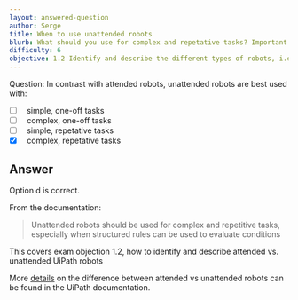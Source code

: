 ```yaml
---
layout: answered-question
author: Serge
title: When to use unattended robots
blurb: What should you use for complex and repetative tasks? Important to know.
difficulty: 6
objective: 1.2 Identify and describe the different types of robots, i.e., attended versus unattended robots
---
```


Question: In contrast with attended robots, unattended robots are best used with:

- [ ] &nbsp;  simple, one-off tasks
- [ ] &nbsp;  complex, one-off tasks
- [ ] &nbsp;  simple, repetative tasks
- [x] &nbsp;  complex, repetative tasks

## Answer

Option d is correct.

From the documentation:

> Unattended robots should be used for complex and repetitive tasks, especially when structured rules can be used to evaluate conditions

This covers exam objection 1.2,  how to identify and describe attended vs. unattended UiPath robots

More [details](https://docs.uipath.com/orchestrator/docs/attended-vs-unattended-automation) on the difference between attended vs unattended robots can be found in the UiPath documentation.


